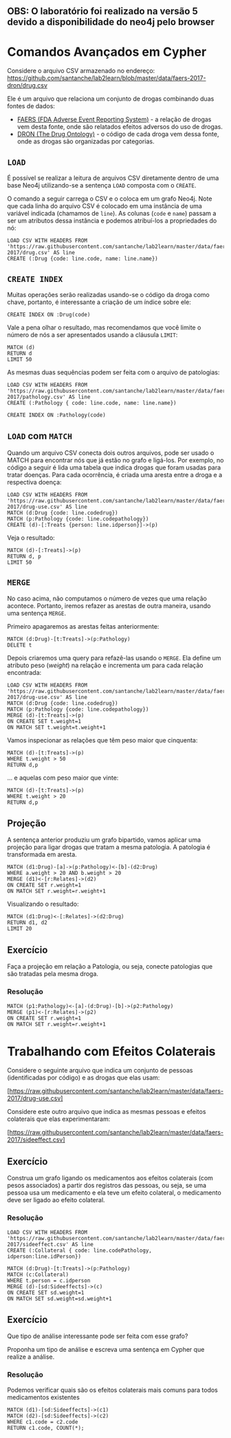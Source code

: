 ## OBS: O laboratório foi realizado na versão 5 devido a disponibilidade do neo4j pelo browser

# Comandos Avançados em Cypher

Considere o arquivo CSV armazenado no endereço:
https://github.com/santanche/lab2learn/blob/master/data/faers-2017-dron/drug.csv

Ele é um arquivo que relaciona um conjunto de drogas combinando duas fontes de dados:
* [FAERS (FDA Adverse Event Reporting System)](https://open.fda.gov/data/faers/) - a relação de drogas vem desta fonte, onde são relatados efeitos adversos do uso de drogas.
* [DRON (The Drug Ontology)](https://bioportal.bioontology.org/ontologies/DRON) - o código de cada droga vem dessa fonte, onde as drogas são organizadas por categorias.

## `LOAD`

É possível se realizar a leitura de arquivos CSV diretamente dentro de uma base Neo4j utilizando-se a sentença `LOAD` composta com o `CREATE`.

O comando a seguir carrega o CSV e o coloca em um grafo Neo4j. Note que cada linha do arquivo CSV é colocado em uma instância de uma variável indicada (chamamos de `line`). As colunas (`code` e `name`) passam a ser um atributos dessa instância e podemos atribuí-los a propriedades do nó:

~~~cypher
LOAD CSV WITH HEADERS FROM 'https://raw.githubusercontent.com/santanche/lab2learn/master/data/faers-2017/drug.csv' AS line
CREATE (:Drug {code: line.code, name: line.name})
~~~

## `CREATE INDEX`

Muitas operações serão realizadas usando-se o código da droga como chave, portanto, é interessante a criação de um índice sobre ele:

~~~cypher
CREATE INDEX ON :Drug(code)
~~~

Vale a pena olhar o resultado, mas recomendamos que você limite o número de nós a ser apresentados usando a cláusula `LIMIT`:

~~~cypher
MATCH (d)
RETURN d
LIMIT 50
~~~

As mesmas duas sequências podem ser feita com o arquivo de patologias:

~~~cypher
LOAD CSV WITH HEADERS FROM 'https://raw.githubusercontent.com/santanche/lab2learn/master/data/faers-2017/pathology.csv' AS line
CREATE (:Pathology { code: line.code, name: line.name})
~~~

~~~cypher
CREATE INDEX ON :Pathology(code)
~~~

## `LOAD` com `MATCH`

Quando um arquivo CSV conecta dois outros arquivos, pode ser usado o MATCH para encontrar nós que já estão no grafo e ligá-los. Por exemplo, no código a seguir é lida uma tabela que indica drogas que foram usadas para tratar doenças. Para cada ocorrência, é criada uma aresta entre a droga e a respectiva doença:

~~~cypher
LOAD CSV WITH HEADERS FROM 'https://raw.githubusercontent.com/santanche/lab2learn/master/data/faers-2017/drug-use.csv' AS line
MATCH (d:Drug {code: line.codedrug})
MATCH (p:Pathology {code: line.codepathology})
CREATE (d)-[:Treats {person: line.idperson}]->(p)
~~~

Veja o resultado:

~~~cypher
MATCH (d)-[:Treats]->(p)
RETURN d, p
LIMIT 50
~~~

## `MERGE`

No caso acima, não computamos o número de vezes que uma relação acontece. Portanto, iremos refazer as arestas de outra maneira, usando uma sentença `MERGE`.

Primeiro apagaremos as arestas feitas anteriormente:

~~~cypher
MATCH (d:Drug)-[t:Treats]->(p:Pathology)
DELETE t
~~~


Depois criaremos uma query para refazê-las usando o `MERGE`. Ela define um atributo peso (*weight*) na relação e incrementa um para cada relação encontrada:

~~~cypher
LOAD CSV WITH HEADERS FROM 'https://raw.githubusercontent.com/santanche/lab2learn/master/data/faers-2017/drug-use.csv' AS line
MATCH (d:Drug {code: line.codedrug})
MATCH (p:Pathology {code: line.codepathology})
MERGE (d)-[t:Treats]->(p)
ON CREATE SET t.weight=1
ON MATCH SET t.weight=t.weight+1
~~~

Vamos inspecionar as relações que têm peso maior que cinquenta:

~~~cypher
MATCH (d)-[t:Treats]->(p)
WHERE t.weight > 50
RETURN d,p
~~~

… e aquelas com peso maior que vinte:

~~~cypher
MATCH (d)-[t:Treats]->(p)
WHERE t.weight > 20
RETURN d,p
~~~

## Projeção

A sentença anterior produziu um grafo bipartido, vamos aplicar uma projeção para ligar drogas que tratam a mesma patologia. A patologia é transformada em aresta.

~~~cypher
MATCH (d1:Drug)-[a]->(p:Pathology)<-[b]-(d2:Drug)
WHERE a.weight > 20 AND b.weight > 20
MERGE (d1)<-[r:Relates]->(d2)
ON CREATE SET r.weight=1
ON MATCH SET r.weight=r.weight+1
~~~

Visualizando o resultado:
~~~cypher
MATCH (d1:Drug)<-[:Relates]->(d2:Drug)
RETURN d1, d2
LIMIT 20
~~~

## Exercício

Faça a projeção em relação a Patologia, ou seja, conecte patologias que são tratadas pela mesma droga.

### Resolução
~~~cypher
MATCH (p1:Pathology)<-[a]-(d:Drug)-[b]->(p2:Pathology)
MERGE (p1)<-[r:Relates]->(p2)
ON CREATE SET r.weight=1
ON MATCH SET r.weight=r.weight+1
~~~

# Trabalhando com Efeitos Colaterais

Considere o seguinte arquivo que indica um conjunto de pessoas (identificadas por código) e as drogas que elas usam:

[https://raw.githubusercontent.com/santanche/lab2learn/master/data/faers-2017/drug-use.csv]

Considere este outro arquivo que indica as mesmas pessoas e efeitos colaterais que elas experimentaram:

[https://raw.githubusercontent.com/santanche/lab2learn/master/data/faers-2017/sideeffect.csv]

## Exercício

Construa um grafo ligando os medicamentos aos efeitos colaterais (com pesos associados) a partir dos registros das pessoas, ou seja, se uma pessoa usa um medicamento e ela teve um efeito colateral, o medicamento deve ser ligado ao efeito colateral.

### Resolução
~~~cypher
LOAD CSV WITH HEADERS FROM 'https://raw.githubusercontent.com/santanche/lab2learn/master/data/faers-2017/sideeffect.csv' AS line
CREATE (:Collateral { code: line.codePathology, idperson:line.idPerson})

MATCH (d:Drug)-[t:Treats]->(p:Pathology)
MATCH (c:Collateral)
WHERE t.person = c.idperson
MERGE (d)-[sd:Sideeffects]->(c)
ON CREATE SET sd.weight=1
ON MATCH SET sd.weight=sd.weight+1
~~~

## Exercício

Que tipo de análise interessante pode ser feita com esse grafo?

Proponha um tipo de análise e escreva uma sentença em Cypher que realize a análise.

### Resolução
Podemos verificar quais são os efeitos colaterais mais comuns para todos medicamentos existentes

~~~cypher
MATCH (d1)-[sd:Sideeffects]->(c1)
MATCH (d2)-[sd:Sideeffects]->(c2)
WHERE c1.code = c2.code
RETURN c1.code, COUNT(*);
~~~
